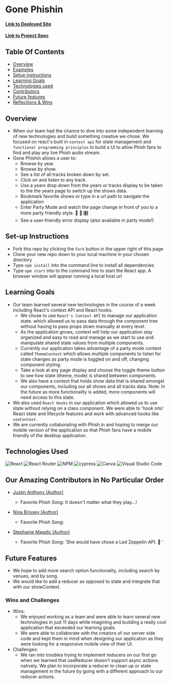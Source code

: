 # Gone Phishin

#### [Link to Deployed Site]()

#### [Link to Project Spec](https://frontend.turing.edu/projects/module-3/stretch.html)

## Table Of Contents

- [Overview](#overview)
- [Examples](#examples)
- [Setup instructions](#setup-instructions)
- [Learning Goals](#learning-goals)
- [Technologies used](#technologies-used)
- [Contributors](#contributors)
- [Future features](#future-features)
- [Reflections & Wins](#reflections-and-wins)

## Overview

- When our team had the chance to dive into some independent learning of new technologies and build something creative we chose. We focused on react's built in `context api` for state management and `functional programming principles` to build a UI to allow Phish fans to find and play any live Phish audio stream.
- Gone Phishin allows a user to:
  - Browse by year.
  - Browse by show.
  - See a list of all tracks broken down by set.
  - Click on and listen to any track.
  - Use a years drop down from the years or tracks display to be taken to the the years page to switch up the shows data.
  - Bookmark favorite shows or type in a url path to navigate the application
  - Enter Party Mode and watch the page change in front of you to a more party friendly style. 🤪 🎉 🎛️
  - See a user-friendly error display (also available in party mode!)

## Set-up Instructions

- Fork this repo by clicking the `Fork` button in the upper right of this page
- Clone your new repo down to your local machine in your chosen directory
- Type `npm install` into the command line to install all dependencies
- Type `npm start` into to the command line to start the React app. A browser window will appear running a local host url

## Learning Goals

- Our team learned several new technologies in the course of a week including React's context API and React hooks.
  - We chose to use `React's Context API` to manage our application state. which allowed us to pass data through the component tree without having to pass props down manually at every level.
  - As the application grows, context will help our application stay organized and easy to read and manage as we start to use and manipulate shared state values from multiple components.
  - Currently our application takes advantage of a party mode context called `ThemeContext` which allows multiple components to listen for state changes as party mode is toggled on and off, changing component styling.
  - Take a look at any page display and choose the toggle theme button to see how state (theme, mode) is shared between components.
  - We also have a context that holds show data that is shared amongst our components, including our all shows and all tracks data. Note: In the future as more functionality is added, more components will need access to this state.
- We also used `React Hooks` in our application which allowed us to use state without relying on a class component. We were able to 'hook into' React state and lifecycle features and work with advanced hooks like `useContext`.
- We are currently collaborating with Phish.in and hoping to merge our mobile version of the application so that Phish fans have a mobile friendly of the desktop application.

## Technologies Used

![React](https://img.shields.io/badge/react-%2320232a.svg?style=for-the-badge&logo=react&logoColor=%2361DAFB) ![React Router](https://img.shields.io/badge/React_Router-CA4245?style=for-the-badge&logo=react-router&logoColor=white) ![NPM](https://img.shields.io/badge/NPM-%23000000.svg?style=for-the-badge&logo=npm&logoColor=white) ![cypress](https://img.shields.io/badge/-cypress-%23E5E5E5?style=for-the-badge&logo=cypress&logoColor=058a5e) ![Canva](https://img.shields.io/badge/Canva-%2300C4CC.svg?style=for-the-badge&logo=Canva&logoColor=white) ![Visual Studio Code](https://img.shields.io/badge/Visual%20Studio%20Code-0078d7.svg?style=for-the-badge&logo=visual-studio-code&logoColor=white)

## Our Amazing Contributors in No Particular Order

- [Justin Anthony (Author)](https://github.com/justincanthony)
  - Favorite Phish Song: It doesn't matter what they play...!
- [Nina Brissey (Author)](https://github.com/ninabrissey)
  - Favorite Phish Song:
- [Stephanie Magdic (Author)](https://github.com/stephaniemagdic)

  - Favorite Phish Song: 'She would have chose a Led Zeppelin API. 🤪 '

## Future Features

- We hope to add more search option functionality, including search by venues, and by song.
- We would like to add a reducer as opposed to state and integrate that with our showContext.

### Wins and Challenges

- Wins:
  - We enjoyed working as a team and were able to learn several new technologies in just 11 days while imagining and building a really cool application that exceeded our learning goals.
  - We were able to collaborate with the creators of our server side code and kept them in mind when designing our application as they were looking for a responsive mobile view of their UI.
- Challenges:
  - We ran into troubles trying to implement reducers on our first go when we learned that useReducer doesn't support async actions natively. We plan to incorporate a reducer to clean up or state management in the future by going with a different approach to our reducer actions.
